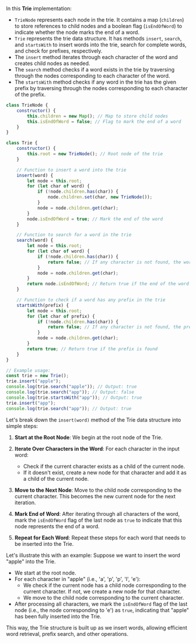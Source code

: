 In this **Trie** implementation:

- `TrieNode` represents each node in the trie. It contains a map (`children`) to store references to child nodes and a boolean flag (`isEndOfWord`) to indicate whether the node marks the end of a word.
- `Trie` represents the trie data structure. It has methods `insert`, `search`, and `startsWith` to insert words into the trie, search for complete words, and check for prefixes, respectively.
- The `insert` method iterates through each character of the word and creates child nodes as needed.
- The `search` method checks if a word exists in the trie by traversing through the nodes corresponding to each character of the word.
- The `startsWith` method checks if any word in the trie has the given prefix by traversing through the nodes corresponding to each character of the prefix.

```javascript
class TrieNode {
    constructor() {
        this.children = new Map(); // Map to store child nodes
        this.isEndOfWord = false; // Flag to mark the end of a word
    }
}

class Trie {
    constructor() {
        this.root = new TrieNode(); // Root node of the trie
    }

    // Function to insert a word into the trie
    insert(word) {
        let node = this.root;
        for (let char of word) {
            if (!node.children.has(char)) {
                node.children.set(char, new TrieNode());
            }
            node = node.children.get(char);
        }
        node.isEndOfWord = true; // Mark the end of the word
    }

    // Function to search for a word in the trie
    search(word) {
        let node = this.root;
        for (let char of word) {
            if (!node.children.has(char)) {
                return false; // If any character is not found, the word doesn't exist
            }
            node = node.children.get(char);
        }
        return node.isEndOfWord; // Return true if the end of the word is reached
    }

    // Function to check if a word has any prefix in the trie
    startsWith(prefix) {
        let node = this.root;
        for (let char of prefix) {
            if (!node.children.has(char)) {
                return false; // If any character is not found, the prefix doesn't exist
            }
            node = node.children.get(char);
        }
        return true; // Return true if the prefix is found
    }
}

// Example usage:
const trie = new Trie();
trie.insert("apple");
console.log(trie.search("apple")); // Output: true
console.log(trie.search("app")); // Output: false
console.log(trie.startsWith("app")); // Output: true
trie.insert("app");
console.log(trie.search("app")); // Output: true
```
 Let's break down the `insert(word)` method of the Trie data structure into simple steps:

1. **Start at the Root Node**: We begin at the root node of the Trie.

2. **Iterate Over Characters in the Word**: For each character in the input word:
   - Check if the current character exists as a child of the current node.
   - If it doesn't exist, create a new node for that character and add it as a child of the current node.

3. **Move to the Next Node**: Move to the child node corresponding to the current character. This becomes the new current node for the next iteration.

4. **Mark End of Word**: After iterating through all characters of the word, mark the `isEndOfWord` flag of the last node as `true` to indicate that this node represents the end of a word.

5. **Repeat for Each Word**: Repeat these steps for each word that needs to be inserted into the Trie.

Let's illustrate this with an example:
Suppose we want to insert the word "apple" into the Trie.

- We start at the root node.
- For each character in "apple" (i.e., 'a', 'p', 'p', 'l', 'e'):
  - We check if the current node has a child node corresponding to the current character. If not, we create a new node for that character.
  - We move to the child node corresponding to the current character.
- After processing all characters, we mark the `isEndOfWord` flag of the last node (i.e., the node corresponding to 'e') as `true`, indicating that "apple" has been fully inserted into the Trie.

This way, the Trie structure is built up as we insert words, allowing efficient word retrieval, prefix search, and other operations.

